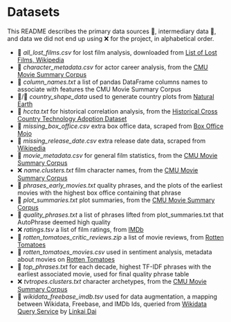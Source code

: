 # Datasets

This README describes the primary data sources 📜, intermediary data 🧻, and data we did not end up using ❌ for the project, in alphabetical order.

+ 📜 *all_lost_films.csv* for lost film analysis, downloaded from [List of Lost Films, Wikipedia](https://en.wikipedia.org/wiki/List_of_lost_films)
+ 📜 *character_metadata.csv* for actor career analysis, from the [CMU Movie Summary Corpus](https://www.cs.cmu.edu/~ark/personas/)
+ 🧻 *column_names.txt* a list of pandas DataFrame columns names to associate with features the CMU Movie Summary Corpus
+ 📁/📜 *country_shape_data* used to generate country plots from [Natural Earth](https://www.naturalearthdata.com/)
+ 📜 *hccta.txt* for historical correlation analysis, from the [Historical Cross Country Technology Adoption Dataset](https://www.nber.org/research/data/historical-cross-country-technology-adoption-hccta-dataset)
+ 📜 *missing_box_office.csv* extra box office data, scraped from [Box Office Mojo](https://www.boxofficemojo.com/)
+ 📜 *missing_release_date.csv* extra release date data, scraped from [Wikipedia](https://en.wikipedia.org/wiki/Main_Page)
+ 📜 *movie_metadata.csv* for general film statistics, from the [CMU Movie Summary Corpus](https://www.cs.cmu.edu/~ark/personas/)
+ ❌ *name.clusters.txt* film character names, from the [CMU Movie Summary Corpus](https://www.cs.cmu.edu/~ark/personas/)
+ 🧻 *phrases_early_movies.txt* quality phrases, and the plots of the earliest movies with the highest box office containing that phrase
+ 📜 *plot_summaries.txt* plot summaries, from the [CMU Movie Summary Corpus](https://www.cs.cmu.edu/~ark/personas/)
+ 🧻 *quality_phrases.txt* a list of phrases lifted from plot_summaries.txt that AutoPhrase deemed high quality
+ ❌ *ratings.tsv* a list of film ratings, from  [IMDb](https://developer.imdb.com/non-commercial-datasets/)
+ 📜 *rotten_tomatoes_critic_reviews.zip* a list of movie reviews, from [Rotten Tomatoes](https://www.kaggle.com/datasets/stefanoleone992/rotten-tomatoes-movies-and-critic-reviews-dataset/data?select=rotten_tomatoes_critic_reviews.csv)
+ 📜 *rotten_tomatoes_movies.csv* used in sentiment analysis, metadata about movies on [Rotten Tomatoes](https://www.kaggle.com/datasets/stefanoleone992/rotten-tomatoes-movies-and-critic-reviews-dataset?select=rotten_tomatoes_movies.csv)
+ 🧻 *top_phrases.txt* for each decade, highest TF-IDF phrases with the earliest associated movie, used for final quality phrase table
+ ❌ *tvtropes.clusters.txt* character archetypes, from the [CMU Movie Summary Corpus](https://www.cs.cmu.edu/~ark/personas/)
+ 📜 *wikidata_freebase_imdb.tsv* used for data augmentation, a mapping between Wikidata, Freebase, and IMDb Ids, queried from [Wikidata Query Service](https://query.wikidata.org/) by [Linkai Dai](https://duckduckgo.com/?q=Linkai+Dai&atb=v314-1&ia=web)
